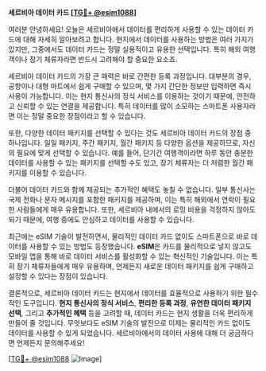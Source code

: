 **세르비아 데이터 카드 [[TG💪+ @esim1088](https://t.me/s/esim1088)]**

여러분 안녕하세요! 오늘은 세르비아에서 데이터를 편리하게 사용할 수 있는 데이터 카드에 대해 자세히 알아보려고 합니다. 현지에서 데이터를 사용하는 방법은 여러 가지가 있지만, 그중에서도 데이터 카드는 정말 실용적이고 유용한 선택입니다. 특히 해외 여행객이나 장기 체류자라면 반드시 고려해야 할 중요한 요소죠.

세르비아 데이터 카드의 가장 큰 매력은 바로 간편한 등록 과정입니다. 대부분의 경우, 공항이나 대형 마트에서 쉽게 구매할 수 있으며, 몇 가지 간단한 정보만 입력하면 즉시 사용이 가능합니다. 이는 현지 통신사의 정식 서비스를 이용하는 것이기 때문에, 안전하고 신뢰할 수 있는 연결을 제공합니다. 특히 데이터를 많이 소모하는 스마트폰 사용자라면 이는 정말 중요한 장점이라고 할 수 있습니다.

또한, 다양한 데이터 패키지를 선택할 수 있다는 것도 세르비아 데이터 카드의 장점 중 하나입니다. 일일 패키지, 주간 패키지, 월간 패키지 등 다양한 옵션을 제공하므로, 자신의 필요에 맞게 선택할 수 있습니다. 예를 들어, 단기간 여행객이라면 하루 동안 충분한 데이터를 사용할 수 있는 패키지를 선택할 수도 있고, 장기 체류자는 더 저렴한 월간 패키지를 이용할 수 있습니다.

더불어 데이터 카드와 함께 제공되는 추가적인 혜택도 놓칠 수 없습니다. 일부 통신사는 국제 전화나 문자 메시지를 포함한 패키지를 제공하며, 이는 특히 해외에서 연락이 필요한 사람들에게 매우 유용합니다. 또한, 세르비아 내에서의 로밍 비용을 걱정하지 않아도 되기 때문에, 여행 중에도 안심하고 데이터를 사용할 수 있습니다.

최근에는 eSIM 기술이 발전하면서, 물리적인 데이터 카드 없이도 스마트폰으로 바로 데이터를 사용할 수 있는 방법도 등장했습니다. **eSIM**은 카드를 물리적으로 넣지 않고도 모바일 앱을 통해 바로 데이터 서비스를 활성화할 수 있는 혁신적인 기술입니다. 이는 특히 장기 체류자들에게 매우 유용하며, 언제든지 새로운 데이터 패키지를 쉽게 구매하고 설정할 수 있다는 장점이 있습니다.

결론적으로, 세르비아 데이터 카드는 현지에서 데이터를 효율적으로 사용하기 위한 필수적인 도구입니다. **현지 통신사의 정식 서비스**, **편리한 등록 과정**, **유연한 데이터 패키지 선택**, 그리고 **추가적인 혜택** 등을 고려할 때, 데이터 카드는 현지 생활을 더욱 편리하게 만들어 줄 것입니다. 무엇보다도 eSIM 기술의 발전으로 이제는 물리적인 카드 없이도 데이터를 사용할 수 있게 되었습니다. 세르비아에서의 데이터 사용에 대해 더 궁금하다면 언제든지 문의해주세요!

[[TG💪+ @esim1088](https://t.me/s/esim1088) ![Image](https://i.postimg.cc/Y0z9fWf4/image.png)]